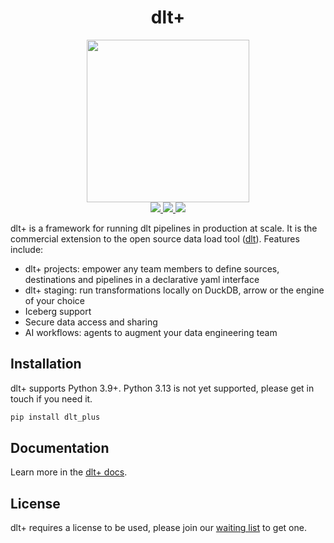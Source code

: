 <h1 align="center">
    <strong>dlt+</strong>
</h1>

<div align="center">
  <a target="_blank" href="https://dlthub.com/community" style="background:none">
    <img src="https://img.shields.io/badge/slack-join-dlt.svg?labelColor=191937&color=6F6FF7&logo=slack" style="width: 260px;"  />
  </a>
</div>
<div align="center">
  <a target="_blank" href="https://pypi.org/project/dlt-plus/" style="background:none">
    <img src="https://img.shields.io/pypi/v/dlt-plus?labelColor=191937&color=6F6FF7">
  </a>
  <a target="_blank" href="https://pypi.org/project/dlt-plus/" style="background:none">
    <img src="https://img.shields.io/pypi/pyversions/dlt-plus?labelColor=191937&color=6F6FF7">
  </a>
  <a target="_blank" href="https://pypi.org/project/dlt-plus/" style="background:none">
    <img src="https://img.shields.io/pypi/dm/dlt-plus?labelColor=191937&color=6F6FF7">
  </a>
</div>

dlt+ is a framework for running dlt pipelines in production at scale. It is the commercial extension to the open source data load tool ([dlt]((https://dlthub.com/docs/))). Features include:
* dlt+ projects: empower any team members to define sources, destinations and pipelines in a declarative yaml interface
* dlt+ staging: run transformations locally on DuckDB, arrow or the engine of your choice
* Iceberg support
* Secure data access and sharing
* AI workflows: agents to augment your data engineering team


## Installation

dlt+ supports Python 3.9+. Python 3.13 is not yet supported, please get in touch if you need it.

```sh
pip install dlt_plus
```

## Documentation

Learn more in the [dlt+ docs](https://dlthub.com/docs/plus/intro).

## License

dlt+ requires a license to be used, please join our [waiting list](https://info.dlthub.com/waiting-list) to get one.